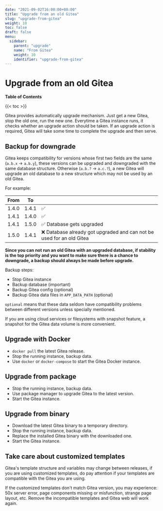 ```yaml
---
date: "2021-09-02T16:00:00+08:00"
title: "Upgrade from an old Gitea"
slug: "upgrade-from-gitea"
weight: 10
toc: false
draft: false
menu:
  sidebar:
    parent: "upgrade"
    name: "From Gitea"
    weight: 10
    identifier: "upgrade-from-gitea"
---
```


# Upgrade from an old Gitea

**Table of Contents**

{{< toc >}}

Gitea provides automatically upgrade mechanism. Just get a new Gitea, stop the old one, run the new one.
Everytime a Gitea instance runs, it checks whether an upgrade action should be taken. 
If an upgrade action is required, Gitea will take some time to complete the upgrade and then serve.

## Backup for downgrade

Gitea keeps compatibility for versions whose first two fields are the same (`a.b.x` -> `a.b.y`), 
these versions can be upgraded and downgraded with the same database structure. 
Otherwise (`a.b.?` -> `a.c.?`), a new Gitea will upgrade an old database 
to a new structure which may not be used by an old Gitea.

For example:

| From | To |  |
| --- | --- | --- |
| 1.4.0 | 1.4.1 | ✅ |
| 1.4.1 | 1.4.0 | ✅ |
| 1.4.1 | 1.5.0 | ✅ Database gets upgraded |
| 1.5.0 | 1.4.1 | ❌ Database already got upgraded and can not be used for an old Gitea |

**Since you can not run an old Gitea with an upgraded database, 
if stability is the top priority and you want to make sure there is a chance to downgrade,
a backup should always be made before upgrade.** 

Backup steps:

* Stop Gitea instance
* Backup database (important)
* Backup Gitea config (optional)
* Backup Gitea data files in `APP_DATA_PATH` (optional)

`optional` means that these data seldom have compatibility problems between different versions unless specially mentioned. 

If you are using cloud services or filesystems with snapshot feature,
a snapshot for the Gitea data volume is more convenient.


## Upgrade with Docker

* `docker pull` the latest Gitea release.
* Stop the running instance, backup data.
* Use `docker` or `docker-compose` to start the Gitea Docker instance.

## Upgrade from package

* Stop the running instance, backup data.
* Use package manager to upgrade Gitea to the latest version.
* Start the Gitea instance.

## Upgrade from binary

* Download the latest Gitea binary to a temporary directory.
* Stop the running instance, backup data.
* Replace the installed Gitea binary with the downloaded one. 
* Start the Gitea instance.

## Take care about customized templates

Gitea's template structure and variables may change between releases, if you are using customized templates, 
do pay attention if your templates are compatible with the Gitea you are using. 

If the customized templates don't match Gitea version, you may experience: 
50x server error, page components missing or misfunction, strange page layout, etc. 
Remove the incompatible templates and Gitea web will work again.
